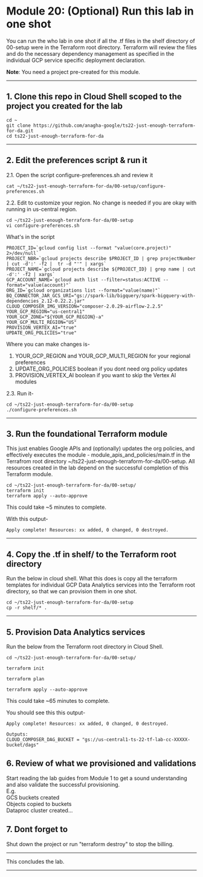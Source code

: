 # Module 20: (Optional) Run this lab in one shot

You can run the who lab in one shot if all the .tf files in the shelf directory of 00-setup were in the Terraform root directory. Terraform will review the files and do the necessary dependency management as specified in the individual GCP service specific deployment declaration.

**Note**: You need a project pre-created for this module. 

<hr>

## 1. Clone this repo in Cloud Shell scoped to the project you created for the lab

```
cd ~
git clone https://github.com/anagha-google/ts22-just-enough-terraform-for-da.git
cd ts22-just-enough-terraform-for-da
```

<hr>

## 2. Edit the preferences script & run it

2.1. Open the script configure-preferences.sh and review it
```
cat ~/ts22-just-enough-terraform-for-da/00-setup/configure-preferences.sh
```

2.2. Edit to customize your region. No change is needed if you are okay with running in us-central region.

```
cd ~/ts22-just-enough-terraform-for-da/00-setup
vi configure-preferences.sh
```

What's in the script
```
PROJECT_ID=`gcloud config list --format "value(core.project)" 2>/dev/null`
PROJECT_NBR=`gcloud projects describe $PROJECT_ID | grep projectNumber | cut -d':' -f2 |  tr -d "'" | xargs`
PROJECT_NAME=`gcloud projects describe ${PROJECT_ID} | grep name | cut -d':' -f2 | xargs`
GCP_ACCOUNT_NAME=`gcloud auth list --filter=status:ACTIVE --format="value(account)"`
ORG_ID=`gcloud organizations list --format="value(name)"`
BQ_CONNECTOR_JAR_GCS_URI="gs://spark-lib/bigquery/spark-bigquery-with-dependencies_2.12-0.22.2.jar"
CLOUD_COMPOSER_IMG_VERSION="composer-2.0.29-airflow-2.2.5"
YOUR_GCP_REGION="us-central1"
YOUR_GCP_ZONE="${YOUR_GCP_REGION}-a"
YOUR_GCP_MULTI_REGION="US"
PROVISION_VERTEX_AI="true"
UPDATE_ORG_POLICIES="true"
```

Where you can make changes is-
1. YOUR_GCP_REGION and YOUR_GCP_MULTI_REGION for your regional preferences
2. UPDATE_ORG_POLICIES boolean if you dont need org policy updates
3. PROVISION_VERTEX_AI boolean if you want to skip the Vertex AI modules


2.3. Run it-
```
cd ~/ts22-just-enough-terraform-for-da/00-setup
./configure-preferences.sh
```

<hr>

## 3. Run the foundational Terraform module

This just enables Google APIs and (optionally) updates the org policies, and effectively executes the module - module_apis_and_policies/main.tf in the Terrafrom root directory ~/ts22-just-enough-terraform-for-da/00-setup. All resources created in the lab depend on the successful completion of this Terraform module.


```
cd ~/ts22-just-enough-terraform-for-da/00-setup/
terraform init
terraform apply --auto-approve
```

This could take ~5 minutes to complete.

With this output-
```
Apply complete! Resources: xx added, 0 changed, 0 destroyed.
```

<hr>

## 4. Copy the .tf in shelf/ to the Terraform root directory

Run the below in cloud shell. What this does is copy all the terraform templates for individual GCP Data Analytics services into the Terraform root directory, so that we can provision them in one shot.

```
cd ~/ts22-just-enough-terraform-for-da/00-setup
cp -r shelf/* .
```

<hr>

## 5. Provision Data Analytics services

Run the below from the Terraform root directory in Cloud Shell.

```
cd ~/ts22-just-enough-terraform-for-da/00-setup/

terraform init

terraform plan

terraform apply --auto-approve
```

This could take ~65 minutes to complete.

You should see this this output-
```
Apply complete! Resources: xx added, 0 changed, 0 destroyed.

Outputs:
CLOUD_COMPOSER_DAG_BUCKET = "gs://us-central1-ts-22-tf-lab-cc-XXXXX-bucket/dags"
```


## 6. Review of what we provisioned and validations

Start reading the lab guides from Module 1 to get a sound understanding and also validate the successful provisioning.
<br>
E.g. <br>
GCS buckets created<br>
Objects copied to buckets<br>
Dataproc cluster created...<br>

## 7. Dont forget to
Shut down the project or run "terraform destroy" to stop the billing.

<hr>
This concludes the lab.
<hr>





